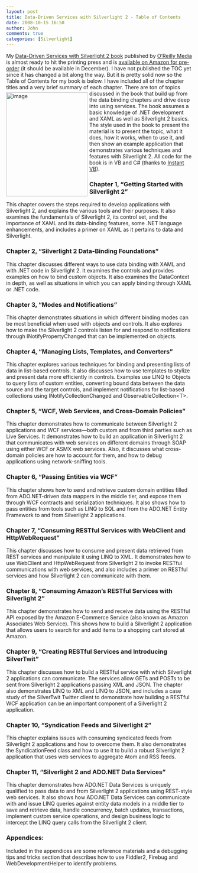 ```yaml
---
layout: post
title: Data-Driven Services with Silverlight 2 - Table of Contents
date: 2008-10-15 16:50
author: John
comments: true
categories: [Silverlight]
---
```

<p>My <a href="http://www.amazon.com/exec/obidos/ASIN/0596523092/johnpanet-20">Data-Driven Services with Silverlight 2 book</a> published by <a href="http://oreilly.com/catalog/9780596523091/">O&rsquo;Reilly Media</a> is almost ready to hit the printing press and is <a href="http://www.amazon.com/exec/obidos/ASIN/0596523092/johnpanet-20">available on Amazon for pre-order</a> (it should be available in December). I have not published the TOC yet since it has changed a bit along the way. But it is pretty solid now so the Table of Contents for my book is below. I have included all of the chapter titles and a very brief summary of each chapter. There are ton of topics discusse<a href="http://www.amazon.com/exec/obidos/ASIN/0596523092/johnpanet-20"><img title="image" style="border-top-width: 0px; display: inline; border-left-width: 0px; border-bottom-width: 0px; margin: 5px 5px 5px 0px; border-right-width: 0px" height="282" alt="image" width="220" align="left" border="0" src="http://images.johnpapa.net/wp-content/uploads/files/media/image/WindowsLiveWriter/DataandServiceswithSilverlight2TableofCo_E624/image_3.png" /></a>d in the book that build up from the data binding chapters and drive deep into using services. The book assumes a basic knowledge of .NET development and XAML as well as Silverlight 2 basics. The style used in the book to present the material is to present the topic, what it does, how it works, when to use it, and then show an example application that demonstrates various techniques and features with Silverlight 2. All code for the book is in VB and C# (thanks to <a href="http://tangiblesoftwaresolutions.com/Product_Details/Instant_VB.htm">Instant VB</a>).</p>
<h3>Chapter 1, &ldquo;Getting Started with Silverlight 2&rdquo;</h3>
<p>This chapter covers the steps required to develop applications with Silverlight 2, and explains the various tools and their purposes. It also examines the fundamentals of Silverlight 2, its control set, and the importance of XAML and its data-binding features, some .NET language enhancements, and includes a primer on XAML as it pertains to data and Silverlight.</p>
<h3>Chapter 2, &ldquo;Silverlight 2 Data-Binding Foundations&rdquo;</h3>
<p>This chapter discusses different ways to use data binding with XAML and with .NET code in Silverlight 2. It examines the controls and provides examples on how to bind custom objects. It also examines the DataContext in depth, as well as situations in which you can apply binding through XAML or .NET code.</p>
<h3>Chapter 3, &ldquo;Modes and Notifications&rdquo;</h3>
<p>This chapter demonstrates situations in which different binding modes can be most beneficial when used with objects and controls. It also explores how to make the Silverlight 2 controls listen for and respond to notifications through INotifyPropertyChanged that can be implemented on objects.</p>
<h3><strong>Chapter 4, &ldquo;Managing Lists, Templates, and Converters&rdquo;</strong></h3>
<p>This chapter explores various techniques for binding and presenting lists of data in list-based controls. It also discusses how to use templates to stylize and present data more efficiently in controls. Examples use LINQ to Objects to query lists of custom entities, converting bound data between the data source and the target controls, and implement notifications for list-based collections using INotifyCollectionChanged and ObservableCollection&lt;T&gt;.</p>
<h3><strong>Chapter 5, &ldquo;WCF, Web Services, and Cross-Domain Policies&rdquo;</strong></h3>
<p>This chapter demonstrates how to communicate between Silverlight 2 applications and WCF services&mdash;both custom and from third parties such as Live Services. It demonstrates how to build an application in Silverlight 2 that communicates with web services on different domains through SOAP using either WCF or ASMX web services. Also, it discusses what cross-domain policies are how to account for them, and how to debug applications using network-sniffing tools.</p>
<h3><strong>Chapter 6, &ldquo;Passing Entities via WCF&rdquo;</strong></h3>
<p>This chapter shows how to send and retrieve custom domain entities filled from ADO.NET-driven data mappers in the middle tier, and expose them through WCF contracts and serialization techniques. It also shows how to pass entities from tools such as LINQ to SQL and from the ADO.NET Entity Framework to and from Silverlight 2 applications.</p>
<h3><strong>Chapter 7, &ldquo;Consuming RESTful Services with WebClient and HttpWebRequest&rdquo;</strong></h3>
<p>This chapter discusses how to consume and present data retrieved from REST services and manipulate it using LINQ to XML. It demonstrates how to use WebClient and HttpWebRequest from Silverlight 2 to invoke RESTful communications with web services, and also includes a primer on RESTful services and how Silverlight 2 can communicate with them.</p>
<h3><strong>Chapter 8, &ldquo;Consuming Amazon&rsquo;s RESTful Services with Silverlight 2&rdquo;</strong></h3>
<p>This chapter demonstrates how to send and receive data using the RESTful API exposed by the Amazon E-Commerce Service (also known as Amazon Associates Web Service). This shows how to build a Silverlight 2 application that allows users to search for and add items to a shopping cart stored at Amazon.</p>
<h3><strong>Chapter 9, &ldquo;Creating RESTful Services and Introducing SilverTwit&rdquo;</strong></h3>
<p>This chapter discusses how to build a RESTful service with which Silverlight 2 applications can communicate. The services allow GETs and POSTs to be sent from Silverlight 2 applications passing XML and JSON. The chapter also demonstrates LINQ to XML and LINQ to JSON, and includes a case study of the SilverTwit Twitter client to demonstrate how building a RESTful WCF application can be an important component of a Silverlight 2 application.</p>
<h3><strong>Chapter 10, &ldquo;Syndication Feeds and Silverlight 2&rdquo;</strong></h3>
<p>This chapter explains issues with consuming syndicated feeds from Silverlight 2 applications and how to overcome them. It also demonstrates the SyndicationFeed class and how to use it to build a robust Silverlight 2 application that uses web services to aggregate Atom and RSS feeds.</p>
<h3><strong>Chapter 11, &ldquo;Silverlight 2 and ADO.NET Data Services&rdquo;</strong></h3>
<p>This chapter demonstrates how ADO.NET Data Services is uniquely qualified to pass data to and from Silverlight 2 applications using REST-style web services. It also shows how ADO.NET Data Services can communicate with and issue LINQ queries against entity data models in a middle tier to save and retrieve data, handle concurrency, batch updates, transactions, implement custom service operations, and design business logic to intercept the LINQ query calls from the Silverlight 2 client.</p>
<h3><strong>Appendices:</strong></h3>
<p>Included in the appendices are some reference materials and a debugging tips and tricks section that describes how to use Fiddler2, Firebug and WebDevelopmentHelper to identify problems.</p>

